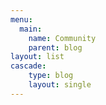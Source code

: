 ```yaml
---
menu:
  main:
    name: Community
    parent: blog
layout: list
cascade:
    type: blog
    layout: single
---
```

